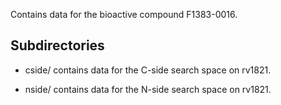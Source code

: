 Contains data for the bioactive compound F1383-0016.

## Subdirectories

- cside/ contains data for the C-side search space on rv1821.

- nside/ contains data for the N-side search space on rv1821.

